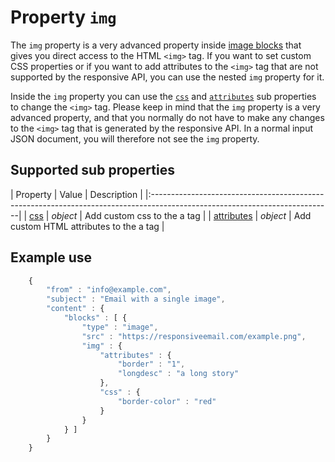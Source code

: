 # Property `img`

The `img` property is a very advanced property inside 
[image blocks](copernica-docs:ResponsiveEmail/json/block-image) that gives you
direct access to the HTML `<img>` tag. If you want to set custom CSS properties 
or if you want to add attributes to the `<img>` tag that are not supported by 
the responsive API, you can use the nested `img` property for it.

Inside the `img` property you can use the [`css`](copernica-docs:ResponsiveEmail/json/property-css) 
and [`attributes`](copernica-docs:ResponsiveEmail/json/property-attributes) 
sub properties to change the `<img>` tag. Please keep in mind that the `img` 
property is a very advanced property, and that you normally do not have to make 
any changes to the `<img>` tag that is generated by the responsive API. In 
a normal input JSON document, you will therefore not see the `img` property.

## Supported sub properties

| Property | Value | Description                                                                                             |
|:---------------------------------------------------------------------------------------------------------------------------|
| [css](copernica-docs:ResponsiveEmail/json/property-css) | _object_ | Add custom css to the a tag                           |
| [attributes](copernica-docs:ResponsiveEmail/json/property-attributes) | _object_ | Add custom HTML attributes to the a tag |

## Example use

```javascript
    {
        "from" : "info@example.com",
        "subject" : "Email with a single image",
        "content" : {
            "blocks" : [ {
                "type" : "image",
                "src" : "https://responsiveemail.com/example.png",
                "img" : {
                    "attributes" : {
                        "border" : "1",
                        "longdesc" : "a long story"
                    },
                    "css" : {
                        "border-color" : "red"
                    }
                }
            } ]
        }
    }
```
